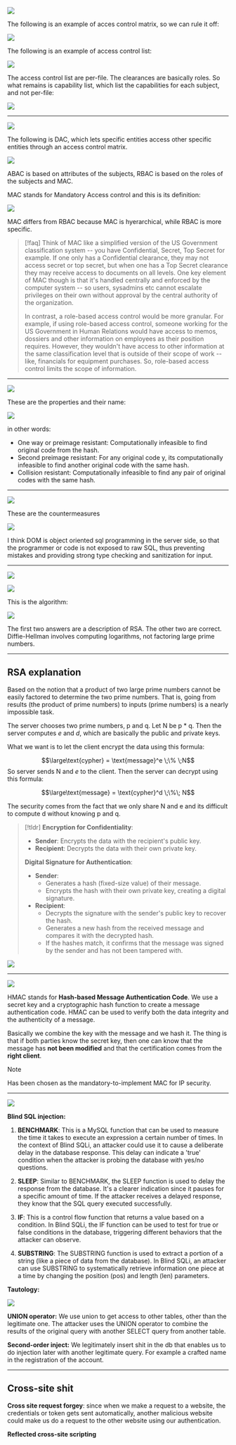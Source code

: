 ![](../z_images/Pasted%20image%2020240113142942.png)


The following is an example of acces control matrix, so we can rule it off:

![](../z_images/Pasted%20image%2020240113145356.png)

The following is an example of access control list:

![](../z_images/Pasted%20image%2020240113145542.png)

The access control list are per-file.
The clearances are basically roles. So what remains is capability list, which list the capabilities for each subject, and not per-file:

![](../z_images/Pasted%20image%2020240113145725.png)

---

![](../z_images/Pasted%20image%2020240113150211.png)

The following is DAC, which lets specific entities access other specific entities through an access control matrix.

![](../z_images/Pasted%20image%2020240113150559.png)

ABAC is based on attributes of the subjects, RBAC is based on the roles of the subjects and MAC.

MAC stands for Mandatory Access control and this is its definition:

![](../z_images/Pasted%20image%2020240113151210.png)

MAC differs from RBAC because MAC is hyerarchical, while RBAC is more specific.


> [!faq]
> Think of MAC like a simplified version of the US Government classification system -- you have Confidential, Secret, Top Secret for example. If one only has a Confidential clearance, they may not access secret or top secret, but when one has a Top Secret clearance they may receive access to documents on all levels. One key element of MAC though is that it's handled centrally and enforced by the computer system -- so users, sysadmins etc cannot escalate privileges on their own without approval by the central authority of the organization.
>
> In contrast, a role-based access control would be more granular. For example, if using role-based access control, someone working for the US Government in Human Relations would have access to memos, dossiers and other information on employees as their position requires. However, they wouldn't have access to other information at the same classification level that is outside of their scope of work -- like, financials for equipment purchases. So, role-based access control limits the scope of information.

---

![](../z_images/Pasted%20image%2020240113195756.png)


These are the properties and their name:

![](../z_images/Pasted%20image%2020240113200002.png)

in other words:
- One way or preimage resistant: Computationally infeasible to find original code from the hash.
- Second preimage resistant: For any original code y, its computationally infeasible to find another original code with the same hash.
- Collision resistant: Computationally infeasible to find any pair of original codes with the same hash.

---

![](../z_images/Pasted%20image%2020240114113557.png)


These are the countermeasures

![](../z_images/Pasted%20image%2020240114115544.png)

I think DOM is object oriented sql programming in the server side, so that the programmer or code is not exposed to raw SQL, thus preventing mistakes and providing strong type checking and sanitization for input.

---

![](../z_images/Pasted%20image%2020240114121425.png)


![](../z_images/Pasted%20image%2020240114122138.png)


This is the algorithm:

![](../z_images/Pasted%20image%2020240114141447.png)


The first two answers are a description of RSA. The other two are correct. Diffie-Hellman involves computing logarithms, not factoring large prime numbers.

---
## RSA explanation

Based on the notion that a product of two large prime numbers cannot be easily factored to determine the two prime numbers.
That is, going from results (the product of prime numbers) to inputs (prime numbers) is a nearly impossible task.

The server chooses two prime numbers, p and q. Let N be p * q.
Then the server computes $e$ and $d$, which are basically the public and private keys.

What we want is to let the client encrypt the data using this formula:

$$\large\text{cypher} = \text{message}^e \;\% \;N$$
So server sends N and $e$ to the client.
Then the server can decrypt using this formula:

$$\large\text{message} = \text{cypher}^d \;\%\; N$$

The security comes from the fact that we only share N and e and its difficult to compute d without knowing p and q.

> [!tldr]
> **Encryption for Confidentiality**:
> 
> - **Sender**: Encrypts the data with the recipient's public key.
> - **Recipient**: Decrypts the data with their own private key.
> 
> 
> **Digital Signature for Authentication**:
> 
> - **Sender**:
>     - Generates a hash (fixed-size value) of their message.
>     - Encrypts the hash with their own private key, creating a digital signature.
> - **Recipient**:
>     - Decrypts the signature with the sender's public key to recover the hash.
>     - Generates a new hash from the received message and compares it with the decrypted hash.
>     - If the hashes match, it confirms that the message was signed by the sender and has not been tampered with.

![](../z_images/Pasted%20image%2020240114202016.png)

---

![](../z_images/Pasted%20image%2020240114214052.png)


HMAC stands for **Hash-based Message Authentication Code**.
We use a secret key and a cryptographic hash function to create a message authentication code.
HMAC can be used to verify both the data integrity and the authenticity of a message.

Basically we combine the key with the message and we hash it.
The thing is that if both parties know the secret key, then one can know that the message has **not been modified** and that the certification comes from the **right client**.

> [!note]
> Has been chosen as the mandatory-to-implement MAC for IP security.

---

![](../z_images/Pasted%20image%2020240114215501.png)

**Blind SQL injection:**

1. **BENCHMARK**: This is a MySQL function that can be used to measure the time it takes to execute an expression a certain number of times. In the context of Blind SQLi, an attacker could use it to cause a deliberate delay in the database response. This delay can indicate a 'true' condition when the attacker is probing the database with yes/no questions.
    
2. **SLEEP**: Similar to BENCHMARK, the SLEEP function is used to delay the response from the database. It's a clearer indication since it pauses for a specific amount of time. If the attacker receives a delayed response, they know that the SQL query executed successfully.
    
3. **IF**: This is a control flow function that returns a value based on a condition. In Blind SQLi, the IF function can be used to test for true or false conditions in the database, triggering different behaviors that the attacker can observe.
    
4. **SUBSTRING**: The SUBSTRING function is used to extract a portion of a string (like a piece of data from the database). In Blind SQLi, an attacker can use SUBSTRING to systematically retrieve information one piece at a time by changing the position (pos) and length (len) parameters.

**Tautology:**

![](../z_images/Pasted%20image%2020240114221908.png)


**UNION operator:**
We use union to get access to other tables, other than the legitimate one.
The attacker uses the UNION operator to combine the results of the original query with another SELECT query from another table.


**Second-order inject:**
We legitimately insert shit in the db that enables us to do injection later with another legitimate query. For example a crafted name in the registration of the account.

---

## Cross-site shit

**Cross site request forgey**: since when we make a request to a website, the credentials or token gets sent automatically, another malicious website could make us do a request to the other website using our authentication.

**Reflected cross-site scripting**